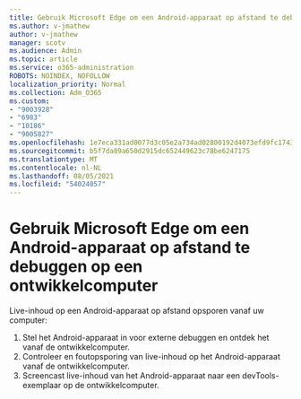 ```yaml
---
title: Gebruik Microsoft Edge om een Android-apparaat op afstand te debuggen op een ontwikkelcomputer
ms.author: v-jmathew
author: v-jmathew
manager: scotv
ms.audience: Admin
ms.topic: article
ms.service: o365-administration
ROBOTS: NOINDEX, NOFOLLOW
localization_priority: Normal
ms.collection: Adm_O365
ms.custom:
- "9003928"
- "6983"
- "10186"
- "9005827"
ms.openlocfilehash: 1e7eca331ad0077d3c05e2a734ad02800192d4073efd9fc17431e11b7e691883
ms.sourcegitcommit: b5f7da89a650d2915dc652449623c78be6247175
ms.translationtype: MT
ms.contentlocale: nl-NL
ms.lasthandoff: 08/05/2021
ms.locfileid: "54024057"
---
```

# <a name="use-microsoft-edge-to-remotely-debug-an-android-device-from-a-development-computer"></a>Gebruik Microsoft Edge om een Android-apparaat op afstand te debuggen op een ontwikkelcomputer

Live-inhoud op een Android-apparaat op afstand opsporen vanaf uw computer:

1. Stel het Android-apparaat in voor externe debuggen en ontdek het vanaf de ontwikkelcomputer.
2. Controleer en foutopsporing van live-inhoud op het Android-apparaat vanaf de ontwikkelcomputer.
3. Screencast live-inhoud van het Android-apparaat naar een devTools-exemplaar op de ontwikkelcomputer.
